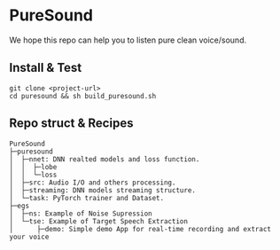 # PureSound
We hope this repo can help you to listen pure clean voice/sound.

## Install & Test
    git clone <project-url>
    cd puresound && sh build_puresound.sh

## Repo struct & Recipes

    PureSound
    ├─puresound
    │  ├─nnet: DNN realted models and loss function.
    │  │  ├─lobe
    │  │  └─loss
    │  ├─src: Audio I/O and others processing.
    │  ├─streaming: DNN models streaming structure.
    │  └─task: PyTorch trainer and Dataset.
    ├─egs
    │  ├─ns: Example of Noise Supression
    │  └─tse: Example of Target Speech Extraction
    │      ├─demo: Simple demo App for real-time recording and extract your voice